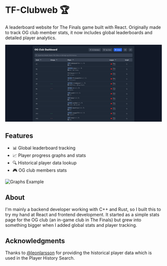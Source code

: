 # TF-Clubweb 🏆

A leaderboard website for The Finals game built with React. Originally made to track OG club member stats, it now includes global leaderboards and detailed player analytics.

![Website Preview](https://github.com/S4N-T0S/TF-Clubweb/blob/main/public/assets/website-preview.png)

## Features

- 📊 Global leaderboard tracking
- 📈 Player progress graphs and stats
- 🔍 Historical player data lookup
- 🎮 OG club members stats

![Graphs Example](https://github.com/S4N-T0S/TF-Clubweb/blob/main/public/assets/graphs-example.gif)

## About

I'm mainly a backend developer working with C++ and Rust, so I built this to try my hand at React and frontend development. It started as a simple stats page for the OG club (an in-game club in The Finals) but grew into something bigger when I added global stats and player tracking.

## Acknowledgments

Thanks to [@leonlarsson](https://github.com/leonlarsson) for providing the historical player data which is used in the Player History Search.